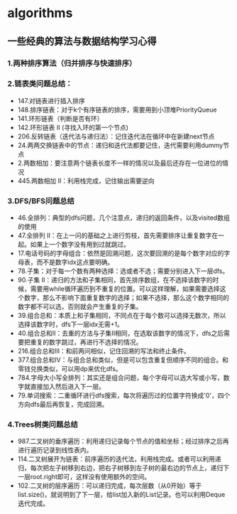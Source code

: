 # algorithms

## 一些经典的算法与数据结构学习心得
### 1.两种排序算法（归并排序与快速排序）
### 2.链表类问题总结：
+ 147.对链表进行插入排序
+ 148.排序链表：对于k个有序链表的排序，需要用到小顶堆PriorityQueue
+ 141.环形链表（判断是否有环）
+ 142.环形链表 II (寻找入环的第一个节点)
+ 206.反转链表（迭代法与递归法）：记住迭代法在循环中在新建next节点
+ 24.两两交换链表中的节点：递归和迭代法都要记住，迭代需要利用dummy节点
+ 2.两数相加：要注意两个链表长度不一样的情况以及最后还存在一位进位的情况
+ 445.两数相加 II：利用栈完成，记住输出需要逆向
### 3.DFS/BFS问题总结
+ 46.全排列：典型的dfs问题，几个注意点，递归的返回条件，以及visited数组的使用
+ 47.全排列 II：在上一问的基础之上进行剪枝，首先需要排序让重复数字在一起。如果上一个数字没有用到过就跳过。
+ 17.电话号码的字母组合：依然是回溯问题，这次要回溯的是每个数字对应的字母表，而不是数字idx这点要明确。
+ 78.子集：对于每一个数有两种选择：选或者不选；需要分别进入下一层dfs。
+ 90.子集 II：递归的方法和子集相同，首先排序数组，在不选择该数字的时候，需要用while循环遍历到不重复的位置。可以这样理解，如果需要选择这个数字，那么不影响下面重复数字的选择；如果不选择，那么这个数字相同的数字都不可以选，否则就会产生重复的子集。
+ 39.组合总和：本质上和子集相同，不同点在于每个数可以选择无数次，所以选择该数字时，dfs下一层idx无需+1。
+ 40.组合总和II：去重的方法与子集II相同，在选取该数字的情况下，dfs之后需要把重复的数字跳过，再进行不选择的情况。
+ 216.组合总和III：和前两问相似，记住回溯的写法和终止条件。
+ 377.组合总和IV：与组合总和类似，但是可以包含重复但顺序不同的组合。和零钱兑换类似，可以用dp来优化dfs。
+ 784.字母大小写全排列：其实还是组合问题，每个字母可以选大写或小写，数字就直接加入然后进入下一层。
+ 79.单词搜索：二重循环进行dfs搜索，每次将遍历过的位置字符换成'0'，四个方向dfs最后再恢复，完成回溯。
### 4.Trees树类问题总结
+ 987.二叉树的垂序遍历：利用递归记录每个节点的值和坐标；经过排序之后再进行遍历记录到线性表内。
+ 114.二叉树展开为链表：前序遍历的迭代法，利用栈完成。或者可以利用递归，每次把左子树移到右边，把右子树移到左子树的最右边的节点上，递归下一层root.right即可，这样没有使用额外的空间。
+ 102.二叉树的层序遍历：可以递归完成，每次层数（从0开始）等于list.size()，就说明到了下一层，给list加入新的List记录。也可以利用Deque迭代完成。
